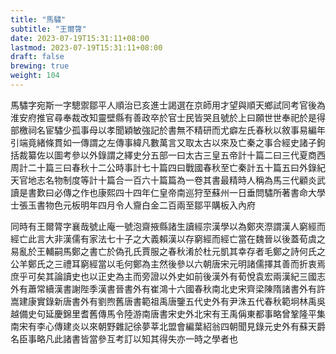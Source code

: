 ```yaml
---
title: "馬驌"
subtitle: "王爾膂"
date: 2023-07-19T15:31:11+08:00
lastmod: 2023-07-19T15:31:11+08:00
draft: false
brewing: true
weight: 104
---
```



馬驌字宛斯一字驄禦鄒平人順治已亥進士謁選在京師用才望與順天鄉試同考官後為淮安府推官尋奉裁改知靈壁縣有善政卒於官士民皆哭且號於上曰願世世奉祀於是得部檄祠名宦驌少孤事母以孝聞穎敏強記於書無不精研而尤癖左氏春秋以敘事易編年引端竟緒條貫如一傳謂之左傳事緯凡數萬言又取太古以來及亡秦之事合經史諸子鉤括裁纂佐以圖考參以外錄謂之繹史分五部一曰太古三皇五帝計十篇二曰三代夏商西周計二十篇三曰春秋十二公時事計七十篇四曰戰國春秋至亡秦計五十篇五曰外錄紀天官地志名物制度等計十篇合一百六十篇篇為一卷其書最精時人稱為馬三代顧炎武讀是書歎曰必傳之作也康熙四十四年仁皇帝南巡狩至蘇州一日垂問驌所著書命大學士張玉書物色元板明年四月令人齎白金二百兩至鄒平購板入內府

同時有王爾膂字襄哉號止庵一號泡齋掖縣諸生讀經宗漢學以為鄭夾漈謂漢人窮經而經亡此言大非漢儒有家法七十子之大義賴漢以存窮經而經亡當在魏晉以後蓋荀虞之易亂於王輔嗣馬鄭之書亡於偽孔氏賈服之春秋淆於杜元凱其幸存者毛鄭之詩何氏之公羊鄭氏之三禮耳窮經當以毛何鄭為主然後參以六朝唐宋元明諸儒擇其善而折衷焉庶乎可矣其論讀史也以正史為主而旁證以外史如前後漢外有荀悅袁宏兩漢紀三國志外有蕭常續漢書謝陛季漢書晉書外有崔鴻十六國春秋南北史宋齊梁陳隋諸書外有許嵩建康實錄新唐書外有劉煦舊唐書範祖禹唐鑒五代史外有尹洙五代春秋範坰林禹吳越備史句延慶錦里耆舊傳馬令陸游南唐書宋史外北宋有王禹偁東都事略曾鞏隆平集南宋有李心傳建炎以來朝野雜記徐夢莘北盟會編葉紹翁四朝聞見錄元史外有蘇天爵名臣事略凡此諸書皆當參互考訂以知其得失亦一時之學者也